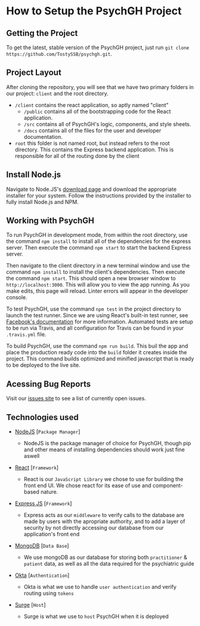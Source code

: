 # How to Setup the PsychGH Project

## Getting the Project

To get the latest, stable version of the PsychGH project, just run
`git clone https://github.com/TostySSB/psychgh.git`.

## Project Layout

After cloning the repository, you will see that we have two primary folders
in our project: `client` and the root directory.
 -  `/client` contains the react application, so aptly named "client"
    -  `/public` contains all of the bootstrapping code for the React application.
    -  `/src` contains all of PsychGH's logic, components, and style sheets.
    -  `/docs` contains all of the files for the user and developer documentation.
 - `root` this folder is not named root, but instead refers to the root directory. This contains the Express backend application. This is responsible for all of the routing done by the client

## Install Node.js

Navigate to Node.JS's [download page](https://nodejs.org/en/download/current/) and download the appropriate installer for your system. Follow the instructions provided by the installer to fully install Node.js and NPM.

## Working with PsychGH

To run PsychGH in development mode, from within the root directory, use the command `npm install` to install all of the dependencies for the express server. Then execute the command `npm start` to start the backend Express server.

Then navigate to the client directory in a new terminal window and use the command `npm install` to install the client's dependencies. Then execute the command `npm start`. This should open a new browser window to `http://localhost:3000`. This will allow you to view the app running. As you make edits,
this page will reload. Linter errors will appear in the developer console.

To test PsychGH, use the command `npm test` in the project directory to launch
the test runner. Since we are using React's built-in test runner, see [Facebook's
documentation](https://facebook.github.io/create-react-app/docs/running-tests)
for more information. Automated tests are setup to be run via Travis, and all
configuration for Travis can be found in your `.travis.yml` file.

To build PsychGH, use the command `npm run build`. This buil the app and place
the production ready code into the `build` folder it creates inside the
project. This command builds optimized and minified javascript that is ready
to be deployed to the live site.

## Acessing Bug Reports

Visit our [issues site](https://github.com/TostySSB/psychgh/issues) to see a
list of currently open issues.

## Technologies used

- [NodeJS](https://nodejs.org/en/) [`Package Manager`]
   - NodeJS is the package manager of choice for PsychGH, though pip and other means of installing dependencies should work just fine aswell
- [React](https://reactjs.org/) [`Framework`]
   - React is our `JavaScript Library` we chose to use for building the front end UI. We chose react for its ease of use and component-based nature.
- [Express JS](https://expressjs.com/) [`Framework`]
   - Express acts as our `middleware` to verify calls to the database are made by users with the apropriate authority, and to add a layer of security by not directly accessing our database from our application's front end
- [MongoDB](https://www.mongodb.com/) [`Data Base`]
   - We use mongoDB as our database for storing both `practitioner` & `patient` data, as well as all the data required for the psychiatric guide
- [Okta](https://developer.okta.com/) [`Authentication`]
   - Okta is what we use to handle `user authentication` and verify routing using `tokens`

- [Surge](https://surge.sh/) [`Host`]
   - Surge is what we use to `host` PsychGH when it is deployed